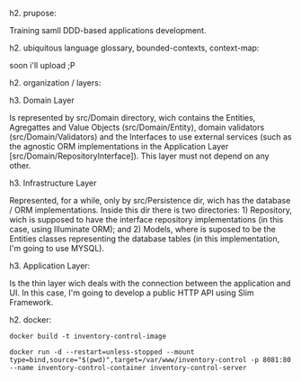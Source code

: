 h2. prupose:

Training samll DDD-based applications development.

h2. ubiquitous language glossary, bounded-contexts, context-map:

soon i'll upload ;P

h2. organization / layers:

h3. Domain Layer

Is represented by src/Domain directory, wich contains the Entities, Agregattes and Value Objects (src/Domain/Entity), domain validators (src/Domain/Validators) and the Interfaces to use external services (such as the agnostic ORM implementations in the Application Layer [src/Domain/RepositoryInterface]). This layer must not depend on any other.

h3. Infrastructure Layer

Represented, for a while, only by src/Persistence dir, wich has the database / ORM implementations. Inside this dir there is two directories: 1) Repository, wich is supposed to have the interface repository implementations (in this case, using Illuminate ORM); and 2) Models, where is suposed to be the Entities classes representing the database tables (in this implementation, I'm going to use MYSQL).

h3. Application Layer:

Is the thin layer wich deals with the connection between the application and UI. In this case, I'm going to develop a public HTTP API using Slim Framework.

h2. docker:

`docker build -t inventory-control-image`

`docker run -d --restart=unless-stopped --mount type=bind,source="$(pwd)",target=/var/www/inventory-control -p 8081:80 --name inventory-control-container inventory-control-server`

